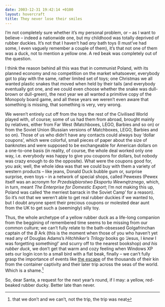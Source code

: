 ```yaml
---
date: 2003-12-31 19:42:14 +0100
layout: hovercraft
title: They never lose their smiles
---
```


I’m not completely sure whether it’s my personal problem, or  – as I want to believe – indeed a nationwide one, but my childhood was totally deprived of rubber duckies. It’s not that I haven’t had _any_ bath toys (I must’ve had some, I even vaguely remember a couple of them), it’s that not one of them was a duck, not to mention a yellow one. A red beak was completely out of the question.

I think the reason behind all this was that in communist Poland, with its planned economy and no competition on the market whatsoever, everybody got to play with the same, rather limited set of toys; one Christmas we all wanted plastic snakes that moved when held by their tails (and everybody eventually got one, and we could even choose whether the snake was dull-brown or dull-green), the next year we all wanted a primitive copy of the Monopoly board game, and all these years we weren’t even aware that something is missing, that something is very, very wrong.

We weren’t entirely cut off from the toys the rest of the Civilised World played with, of course; some of us had them from abroad, brought mainly by relatives, either from Far West (Matchboxes, LEGO, Barbies and so on) or from the Soviet Union (Russian versions of Matchboxes, LEGO, Barbies and so on). Those of us who didn’t have any contacts could always buy ‘dollar coupons’, which were colorful, small pieces of paper about the size of banknotes and were supposed to be exchangeable for American dollars on a one-to-one basis (in reality, of course, the whole deal worked only one way, i.e. everybody was happy to give you coupons for dollars, but nobody was crazy enough to do the opposite). What were the coupons good for, you ask; well, the whole idea was that we could buy with them a variety of western products – like jeans, Donald Duck bubble gum or, surprise surprise, even toys – in a network of special shops, called Pewexes (Pewex itself was an acronym for <cite>Przedsiębiorstwo Eksportu Wewnętrznego</cite>, which, in turn, meant <cite>The Enterprise for Domestic Export</cite>; I’m not making this up, Poland was called ‘the merriest barrack in the Soviet Camp’ for a reason). So it’s not that we weren’t able to get real rubber duckies if we wanted to, but I doubt anyone spent their precious coupons or molested dear aunt from the UK to get such a (seemingly) silly toy.

Thus, the whole archetype of a yellow rubber duck as a life-long companion from the beggining of remembered time seems to be missing from our common culture; we can’t fully relate to the bath-obsessed Golgafrinchan captain of the <cite>B</cite> Ark (this is the moment when those of you who haven’t yet read any of Douglas Adams’s <cite>Hitchhiker’s Trilogy</cite> books go ‘Jesus, I _knew_ I was forgetting something!’ and scurry off to the nearest bookshop) _and his rubber duck_, we don’t get that warm and cozy feeling when Windows XP sets our login icon to a small bird with a flat beak, finally – we can’t fully grasp the importance of events like [the escape](http://news.bbc.co.uk/2/hi/americas/3060579.stm 'Ducks’ odyssey nears end') of the thousands of their kin from the container captivity and their later trip across the seas of the world. Which is a shame.[^1]

So, dear Santa, a request for the next year’s round, if I may: a yellow, red-beaked rubber ducky. Better late than never.

[^1]: that we don’t and we can’t, not the trip, the trip was neat
